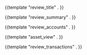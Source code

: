 {{template "review_title" . }}

{{template "review_summary" . }}

{{template "review_accounts" . }}

{{template "asset_view" . }}

{{template "review_transactions" . }}
